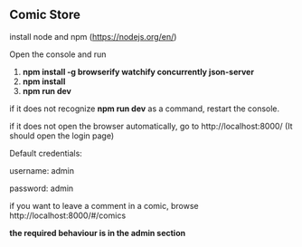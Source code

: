 ## Comic Store

install node and npm (https://nodejs.org/en/)

Open the console and run

1. **npm install -g browserify watchify concurrently json-server**
2. **npm install**
3. **npm run dev**

if it does not recognize **npm run dev** as a command, restart the console.

if it does not open the browser automatically, go to http://localhost:8000/ (It should open the login page)

Default credentials:

username: admin

password: admin

if you want to leave a comment in a comic, browse http://localhost:8000/#/comics

**the required behaviour is in the admin section**